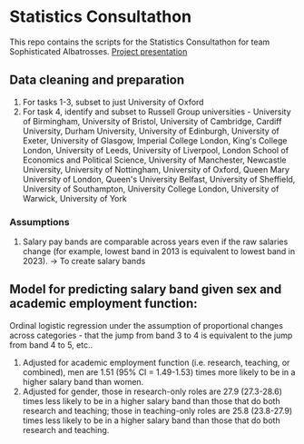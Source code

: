 # Statistics Consultathon

This repo contains the scripts for the Statistics Consultathon for team Sophisticated Albatrosses.
[Project presentation](https://youtu.be/R6gXx--h4Ik)

## Data cleaning and preparation

1. For tasks 1-3, subset to just University of Oxford
2. For task 4, identify and subset to Russell Group universities - University of Birmingham, University of Bristol, University of Cambridge, Cardiff University, Durham University, University of Edinburgh, University of Exeter, University of Glasgow, Imperial College London, King's College London, University of Leeds, University of Liverpool, London School of Economics and Political Science, University of Manchester, Newcastle University, University of Nottingham, University of Oxford, Queen Mary University of London, Queen's University Belfast, University of Sheffield, University of Southampton, University College London, University of Warwick, University of York

### Assumptions

1. Salary pay bands are comparable across years even if the raw salaries change (for example, lowest band in 2013 is equivalent to lowest band in 2023). -> To create salary bands

## Model for predicting salary band given sex and academic employment function:

Ordinal logistic regression under the assumption of proportional changes across categories - that the jump from band 3 to 4 is equivalent to the jump from band 4 to 5, etc..

1. Adjusted for academic employment function (i.e. research, teaching, or combined), men are 1.51 (95\% CI = 1.49-1.53) times more likely to be in a higher salary band than women.
2. Adjusted for gender, those in research-only roles are 27.9 (27.3-28.6) times less likely to be in a higher salary band than those that do both research and teaching; those in teaching-only roles are 25.8 (23.8-27.9) times less likely to be in a higher salary band than those that do both research and teaching.  




